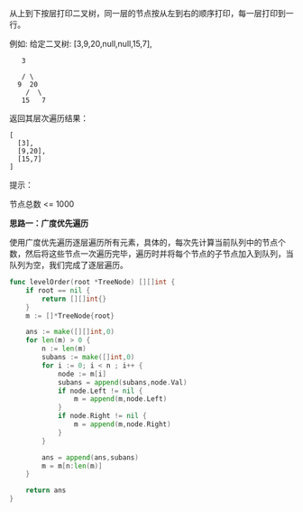 从上到下按层打印二叉树，同一层的节点按从左到右的顺序打印，每一层打印到一行。

 

例如:
给定二叉树: [3,9,20,null,null,15,7],

```
   3

   / \
  9  20
    /  \
   15   7
```

返回其层次遍历结果：

```
[
  [3],
  [9,20],
  [15,7]
]
```


提示：

节点总数 <= 1000



<b>思路一：广度优先遍历</b>

使用广度优先遍历逐层遍历所有元素，具体的，每次先计算当前队列中的节点个数，然后将这些节点一次遍历完毕，遍历时并将每个节点的子节点加入到队列，当队列为空，我们完成了逐层遍历。

```go
func levelOrder(root *TreeNode) [][]int {
    if root == nil {
        return [][]int{}
    }
    m := []*TreeNode{root}

    ans := make([][]int,0)
    for len(m) > 0 {
        n := len(m)
        subans := make([]int,0)
        for i := 0; i < n ; i++ {
            node := m[i]
            subans = append(subans,node.Val)
            if node.Left != nil {
                m = append(m,node.Left)
            }
            if node.Right != nil {
                m = append(m,node.Right)
            }
        }

        ans = append(ans,subans)
        m = m[n:len(m)]
    }

    return ans
}
```

